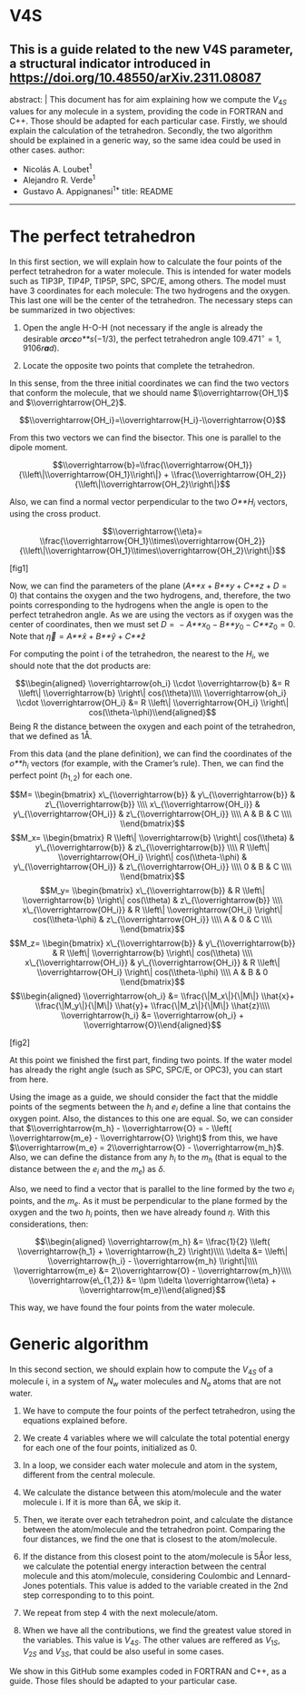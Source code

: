 # V4S
This is a guide related to the new V4S parameter, a structural indicator introduced in https://doi.org/10.48550/arXiv.2311.08087
---
abstract: |
  This document has for aim explaining how we compute the
  *V*<sub>4*S*</sub> values for any molecule in a system, providing the
  code in FORTRAN and C++. Those should be adapted for each particular
  case. Firstly, we should explain the calculation of the tetrahedron.
  Secondly, the two algorithm should be explained in a generic way, so
  the same idea could be used in other cases.
author:
- Nicolás A. Loubet<sup>1</sup>
- Alejandro R. Verde<sup>1</sup>
- Gustavo A. Appignanesi<sup>1\*</sup>
title: README
---

# The perfect tetrahedron

In this first section, we will explain how to calculate the four points
of the perfect tetrahedron for a water molecule. This is intended for
water models such as TIP3P, TIP4P, TIP5P, SPC, SPC/E, among others. The
model must have 3 coordinates for each molecule: The two hydrogens and
the oxygen. This last one will be the center of the tetrahedron. The
necessary steps can be summarized in two objectives:

1.  Open the angle H-O-H (not necessary if the angle is already the
    desirable *a**r**c**c**o**s*(−1/3), the perfect tetrahedron angle
    109.471<sup>∘</sup> = 1, 9106*r**a**d*).

2.  Locate the opposite two points that complete the tetrahedron.

In this sense, from the three initial coordinates we can find the two
vectors that conform the molecule, that we should name
$\\overrightarrow{OH_1}$ and $\\overrightarrow{OH_2}$.

$$\\overrightarrow{OH_i}=\\overrightarrow{H_i}-\\overrightarrow{O}$$

From this two vectors we can find the bisector. This one is parallel to
the dipole moment.

$$\\overrightarrow{b}=\\frac{\\overrightarrow{OH_1}} {\\left\|\\overrightarrow{OH_1}\\right\|} + \\frac{\\overrightarrow{OH_2}} {\\left\|\\overrightarrow{OH_2}\\right\|}$$

Also, we can find a normal vector perpendicular to the two
*O**H*<sub>*i*</sub> vectors, using the cross product.

$$\\overrightarrow{\\eta}= \\frac{\\overrightarrow{OH_1}\\times\\overrightarrow{OH_2}} {\\left\|\\overrightarrow{OH_1}\\times\\overrightarrow{OH_2}\\right\|}$$

<span id="fig1" label="fig1">\[fig1\]</span>

Now, we can find the parameters of the plane
(*A**x* + *B**y* + *C**z* + *D* = 0) that contains the oxygen and the
two hydrogens, and, therefore, the two points corresponding to the
hydrogens when the angle is open to the perfect tetrahedron angle. As we
are using the vectors as if oxygen was the center of coordinates, then
we must set
*D* =  − *A**x*<sub>0</sub> − *B**y*<sub>0</sub> − *C**z*<sub>0</sub> = 0.
Note that *η⃗* = *A**x̂* + *B**ŷ* + *C**ẑ*

For computing the point i of the tetrahedron, the nearest to the
*H*<sub>*i*</sub>, we should note that the dot products are:

$$\\begin{aligned}
    \\overrightarrow{oh_i} \\cdot \\overrightarrow{b} &= R \\left\| \\overrightarrow{b} \\right\| cos(\\theta)\\\\
    \\overrightarrow{oh_i} \\cdot \\overrightarrow{OH_i} &= R \\left\| \\overrightarrow{OH_i} \\right\| cos(\\theta-\\phi)\\end{aligned}$$
Being R the distance between the oxygen and each point of the
tetrahedron, that we defined as 1Å.

From this data (and the plane definition), we can find the coordinates
of the *o**h*<sub>*i*</sub> vectors (for example, with the Cramer’s
rule). Then, we can find the perfect point (*h*<sub>1, 2</sub>) for each
one.

$$M=
    \\begin{bmatrix}
        x\_{\\overrightarrow{b}} & y\_{\\overrightarrow{b}} & z\_{\\overrightarrow{b}} \\\\
        x\_{\\overrightarrow{OH_i}} & y\_{\\overrightarrow{OH_i}} & z\_{\\overrightarrow{OH_i}} \\\\
        A & B & C \\\\
    \\end{bmatrix}$$
$$M_x=
    \\begin{bmatrix}
        R \\left\| \\overrightarrow{b} \\right\| cos(\\theta) & y\_{\\overrightarrow{b}} & z\_{\\overrightarrow{b}} \\\\
        R \\left\| \\overrightarrow{OH_i} \\right\| cos(\\theta-\\phi) & y\_{\\overrightarrow{OH_i}} & z\_{\\overrightarrow{OH_i}} \\\\
        0 & B & C \\\\
    \\end{bmatrix}$$
$$M_y=
    \\begin{bmatrix}
        x\_{\\overrightarrow{b}} & R \\left\| \\overrightarrow{b} \\right\| cos(\\theta) & z\_{\\overrightarrow{b}} \\\\
        x\_{\\overrightarrow{OH_i}} & R \\left\| \\overrightarrow{OH_i} \\right\| cos(\\theta-\\phi) & z\_{\\overrightarrow{OH_i}} \\\\
        A & 0 & C \\\\
    \\end{bmatrix}$$
$$M_z=
    \\begin{bmatrix}
        x\_{\\overrightarrow{b}} & y\_{\\overrightarrow{b}} & R \\left\| \\overrightarrow{b} \\right\| cos(\\theta) \\\\
        x\_{\\overrightarrow{OH_i}} & y\_{\\overrightarrow{OH_i}} & R \\left\| \\overrightarrow{OH_i} \\right\| cos(\\theta-\\phi) \\\\
        A & B & 0
    \\end{bmatrix}$$
$$\\begin{aligned}
    \\overrightarrow{oh_i} &=  \\frac{\|M_x\|}{\|M\|} \\hat{x}+ \\frac{\|M_y\|}{\|M\|} \\hat{y}+  \\frac{\|M_z\|}{\|M\|} \\hat{z}\\\\
    \\overrightarrow{h_i} &= \\overrightarrow{oh_i} + \\overrightarrow{O}\\end{aligned}$$

<span id="fig2" label="fig2">\[fig2\]</span>

At this point we finished the first part, finding two points. If the
water model has already the right angle (such as SPC, SPC/E, or OPC3),
you can start from here.

Using the image as a guide, we should consider the fact that the middle
points of the segments between the *h*<sub>*i*</sub> and
*e*<sub>*i*</sub> define a line that contains the oxygen point. Also,
the distances to this one are equal. So, we can consider that
$\\overrightarrow{m_h} - \\overrightarrow{O} = - \\left( \\overrightarrow{m_e} - \\overrightarrow{O} \\right)$
from this, we have
$\\overrightarrow{m_e} = 2\\overrightarrow{O} - \\overrightarrow{m_h}$.
Also, we can define the distance from any *h*<sub>*i*</sub> to the
*m*<sub>*h*</sub> (that is equal to the distance between the
*e*<sub>*i*</sub> and the *m*<sub>*e*</sub>) as *δ*.

Also, we need to find a vector that is parallel to the line formed by
the two *e*<sub>*i*</sub> points, and the *m*<sub>*e*</sub>. As it must
be perpendicular to the plane formed by the oxygen and the two
*h*<sub>*i*</sub> points, then we have already found *η*. With this
considerations, then:

$$\\begin{aligned}
    \\overrightarrow{m_h} &=  \\frac{1}{2} \\left( \\overrightarrow{h_1} + \\overrightarrow{h_2} \\right)\\\\
    \\delta &= \\left\| \\overrightarrow{h_i} - \\overrightarrow{m_h} \\right\|\\\\
    \\overrightarrow{m_e} &= 2\\overrightarrow{O} - \\overrightarrow{m_h}\\\\
    \\overrightarrow{e\_{1,2}} &= \\pm \\delta \\overrightarrow{\\eta} + \\overrightarrow{m_e}\\end{aligned}$$

This way, we have found the four points from the water molecule.

# Generic algorithm

In this second section, we should explain how to compute the
*V*<sub>4*S*</sub> of a molecule i, in a system of *N*<sub>*w*</sub>
water molecules and *N*<sub>*a*</sub> atoms that are not water.

1.  We have to compute the four points of the perfect tetrahedron, using
    the equations explained before.

2.  We create 4 variables where we will calculate the total potential
    energy for each one of the four points, initialized as 0.

3.  In a loop, we consider each water molecule and atom in the system,
    different from the central molecule.

4.  We calculate the distance between this atom/molecule and the water
    molecule i. If it is more than 6Å, we skip it.

5.  Then, we iterate over each tetrahedron point, and calculate the
    distance between the atom/molecule and the tetrahedron point.
    Comparing the four distances, we find the one that is closest to the
    atom/molecule.

6.  If the distance from this closest point to the atom/molecule is 5Åor
    less, we calculate the potential energy interaction between the
    central molecule and this atom/molecule, considering Coulombic and
    Lennard-Jones potentials. This value is added to the variable
    created in the 2nd step corresponding to to this point.

7.  We repeat from step 4 with the next molecule/atom.

8.  When we have all the contributions, we find the greatest value
    stored in the variables. This value is *V*<sub>4*S*</sub>. The other
    values are reffered as *V*<sub>1*S*</sub>, *V*<sub>2*S*</sub> and
    *V*<sub>3*S*</sub>, that could be also useful in some cases.

We show in this GitHub some examples coded in FORTRAN and C++, as a
guide. Those files should be adapted to your particular case.

